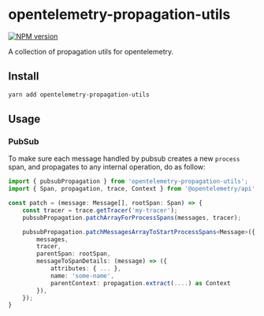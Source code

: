 # opentelemetry-propagation-utils
[![NPM version](https://img.shields.io/npm/v/opentelemetry-propagation-utils.svg)](https://www.npmjs.com/package/opentelemetry-propagation-utils)

A collection of propagation utils for opentelemetry.

## Install
```sh
yarn add opentelemetry-propagation-utils
```

## Usage
### PubSub

To make sure each message handled by pubsub creates a new `process` span, and propagates to any internal operation, do as follow:

```ts
import { pubsubPropagation } from 'opentelemetry-propagation-utils';
import { Span, propagation, trace, Context } from '@opentelemetry/api';

const patch = (message: Message[], rootSpan: Span) => {
    const tracer = trace.getTracer('my-tracer');
    pubsubPropagation.patchArrayForProcessSpans(messages, tracer);

    pubsubPropagation.patchMessagesArrayToStartProcessSpans<Message>({
        messages,
        tracer,
        parentSpan: rootSpan,
        messageToSpanDetails: (message) => ({
            attributes: { ... },
            name: 'some-name',
            parentContext: propagation.extract(....) as Context
        }),
    });
}
```